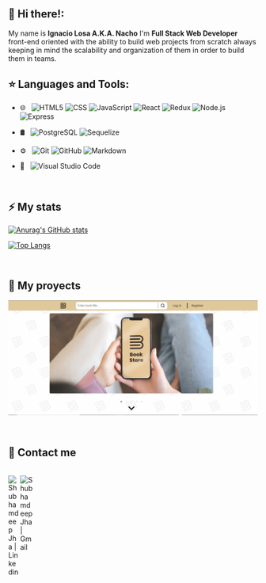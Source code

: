 &nbsp;
## 👋 Hi there!:

My name is <b>Ignacio Losa A.K.A. Nacho</b> I'm <b>Full Stack Web Developer</b> front-end oriented with the ability to build web projects from scratch always keeping in mind the scalability and organization of them in order to build them in teams.
<br>

## :star: Languages and Tools:

- 🌐 &nbsp;
  ![HTML5](https://img.shields.io/badge/-HTML5-696969?style=flat&logo=HTML5)
  ![CSS](https://img.shields.io/badge/-CSS-696969?style=flat&logo=CSS3&logoColor=1572B6)
  ![JavaScript](https://img.shields.io/badge/-JavaScript-696969?style=flat&logo=javascript)
  ![React](https://img.shields.io/badge/-React-696969?style=flat&logo=react)
  ![Redux](https://img.shields.io/badge/-Redux-696969?style=flat&logo=redux)
  ![Node.js](https://img.shields.io/badge/-Node.js-696969?style=flat&logo=node.js)
  ![Express](https://img.shields.io/badge/-Express-696969?style=flat&logo=express)
  
- 🛢 &nbsp;
  ![PostgreSQL](https://img.shields.io/badge/-PostgreSQL-696969?style=flat&logo=postgreSQL)
  ![Sequelize](https://img.shields.io/badge/-Sequelize-696969?style=flat&logo=Sequelize)
  
- ⚙️ &nbsp;
  ![Git](https://img.shields.io/badge/-Git-696969?style=flat&logo=git)
  ![GitHub](https://img.shields.io/badge/-GitHub-696969?style=flat&logo=github)
  ![Markdown](https://img.shields.io/badge/-Markdown-696969?style=flat&logo=markdown)
  
- 🔧 &nbsp;
  ![Visual Studio Code](https://img.shields.io/badge/-Visual%20Studio%20Code-696969?style=flat&logo=visual-studio-code&logoColor=007ACC)

&nbsp;

## ⚡ My stats

[![Anurag's GitHub stats](https://github-readme-stats.vercel.app/api?username=nacholosa&hide=issues,contribs&count_private=true&show_icons=true&theme=dracula&hide_title=true)](https://github.com/anuraghazra/github-readme-stats)

[![Top Langs](https://github-readme-stats.vercel.app/api/top-langs/?username=nacholosa&layout=compact&theme=dracula)](https://github.com/anuraghazra/github-readme-stats)

&nbsp;

## :pushpin: My proyects
<p>
  <a><img src="https://github.com/AM4772/Henry-PF/blob/main/Bookstore.PNG" width='800px'></a>
</p>

&nbsp;

## 📩 Contact me

<br>

  <a href="https://www.linkedin.com/in/ignacio-losa/" target='_blank'>
    <img align="left" alt="Shubhamdeep Jha | Linkedin" width="24px" src="https://github.com/TheDudeThatCode/TheDudeThatCode/blob/master/Assets/Linkedin.svg" />
  </a>
  <a href="mailto:ignaciomlosa@gmail.com" target='_blank'>
    <img align="left" alt="Shubhamdeep Jha | Gmail" width="26px" src="https://github.com/TheDudeThatCode/TheDudeThatCode/blob/master/Assets/Gmail.svg" />
  </a>
<br>
<!-- 
[![Linkedin](https://img.shields.io/badge/-LinkedIn-blue?style=flat&logo=Linkedin&logoColor=white)](https://www.linkedin.com/in/ignacio-losa/)
[![Gmail](https://img.shields.io/badge/-Gmail-c14438?style=flat&logo=Gmail&logoColor=white)](mailto:ignaciomlosa@gmail.com)
[![Outlook](https://img.shields.io/badge/-Outlook-0078D4?style=flat&logo=Microsoft-Outlook&logoColor=white)](mailto:ignaciomlosa@gmail.com)
[![Github](https://img.shields.io/badge/-Github-000?style=flat&logo=Github&logoColor=white)](https://github.com/NachoLosa)
-->
